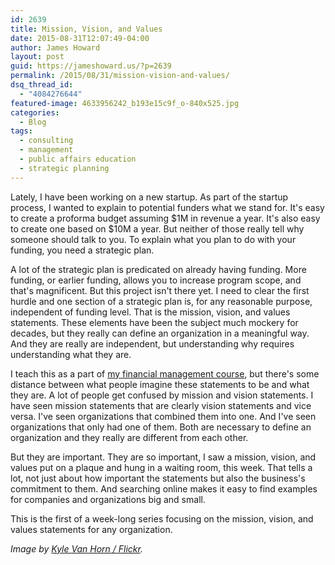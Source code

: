 ```yaml
---
id: 2639
title: Mission, Vision, and Values
date: 2015-08-31T12:07:49-04:00
author: James Howard
layout: post
guid: https://jameshoward.us/?p=2639
permalink: /2015/08/31/mission-vision-and-values/
dsq_thread_id:
  - "4084276644"
featured-image: 4633956242_b193e15c9f_o-840x525.jpg
categories:
  - Blog
tags:
  - consulting
  - management
  - public affairs education
  - strategic planning
---
```

Lately, I have been working on a new startup.  As part of the startup process, I wanted to explain to potential funders what we stand for.  It's easy to create a proforma budget assuming $1M in revenue a year.  It's also easy to create one based on $10M a year.  But neither of those really tell why someone should talk to you.  To explain what you plan to do with your funding, you need a strategic plan.  

A lot of the strategic plan is predicated on already having funding.  More funding, or earlier funding, allows you to increase program scope, and that's magnificent.  But this project isn't there yet.  I need to clear the first hurdle and one section of a strategic plan is, for any reasonable purpose, independent of funding level.  That is the mission, vision, and values statements.  These elements have been the subject much mockery for decades, but they really can define an organization in a meaningful way.  And they are really are independent, but understanding why requires understanding what they are.

I teach this as a part of [my financial management course](/teaching/public-economics), but there's some distance between what people imagine these statements to be and what they are.  A lot of people get confused by mission and vision statements.  I have seen mission statements that are clearly vision statements and vice versa.  I've seen organizations that combined them into one.  And I've seen organizations that only had one of them.  Both are necessary to define an organization and they really are different from each other.

But they are important.  They are so important, I saw a mission, vision, and values put on a plaque and hung in a waiting room, this week.  That tells a lot, not just about how important the statements but also the business's commitment to them.  And searching online makes it easy to find examples for companies and organizations big and small.  

This is the first of a week-long series focusing on the mission, vision, and values statements for any organization.

_Image by [Kyle Van Horn / Flickr](https://www.flickr.com/photos/kvh/4633956242)._
